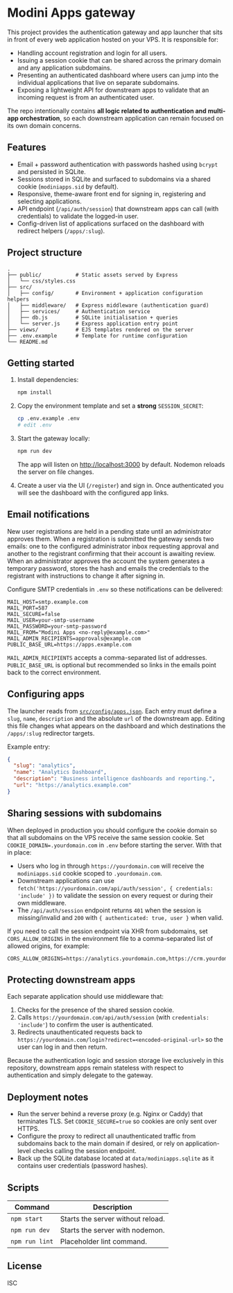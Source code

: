 # Modini Apps gateway

This project provides the authentication gateway and app launcher that sits in front of every web application hosted on your VPS. It is responsible for:

- Handling account registration and login for all users.
- Issuing a session cookie that can be shared across the primary domain and any application subdomains.
- Presenting an authenticated dashboard where users can jump into the individual applications that live on separate subdomains.
- Exposing a lightweight API for downstream apps to validate that an incoming request is from an authenticated user.

The repo intentionally contains **all logic related to authentication and multi-app orchestration**, so each downstream application can remain focused on its own domain concerns.

## Features

- Email + password authentication with passwords hashed using `bcrypt` and persisted in SQLite.
- Sessions stored in SQLite and surfaced to subdomains via a shared cookie (`modiniapps.sid` by default).
- Responsive, theme-aware front end for signing in, registering and selecting applications.
- API endpoint (`/api/auth/session`) that downstream apps can call (with credentials) to validate the logged-in user.
- Config-driven list of applications surfaced on the dashboard with redirect helpers (`/apps/:slug`).

## Project structure

```
.
├── public/           # Static assets served by Express
│   └── css/styles.css
├── src/
│   ├── config/       # Environment + application configuration helpers
│   ├── middleware/   # Express middleware (authentication guard)
│   ├── services/     # Authentication service
│   ├── db.js         # SQLite initialisation + queries
│   └── server.js     # Express application entry point
├── views/            # EJS templates rendered on the server
├── .env.example      # Template for runtime configuration
└── README.md
```

## Getting started

1. Install dependencies:

   ```bash
   npm install
   ```

2. Copy the environment template and set a **strong** `SESSION_SECRET`:

   ```bash
   cp .env.example .env
   # edit .env
   ```

3. Start the gateway locally:

   ```bash
   npm run dev
   ```

   The app will listen on [http://localhost:3000](http://localhost:3000) by default. Nodemon reloads the server on file changes.

4. Create a user via the UI (`/register`) and sign in. Once authenticated you will see the dashboard with the configured app links.

## Email notifications

New user registrations are held in a pending state until an administrator approves them. When a registration is submitted the gateway sends two emails: one to the configured administrator inbox requesting approval and another to the registrant confirming that their account is awaiting review. When an administrator approves the account the system generates a temporary password, stores the hash and emails the credentials to the registrant with instructions to change it after signing in.

Configure SMTP credentials in `.env` so these notifications can be delivered:

```
MAIL_HOST=smtp.example.com
MAIL_PORT=587
MAIL_SECURE=false
MAIL_USER=your-smtp-username
MAIL_PASSWORD=your-smtp-password
MAIL_FROM="Modini Apps <no-reply@example.com>"
MAIL_ADMIN_RECIPIENTS=approvals@example.com
PUBLIC_BASE_URL=https://apps.example.com
```

`MAIL_ADMIN_RECIPIENTS` accepts a comma-separated list of addresses. `PUBLIC_BASE_URL` is optional but recommended so links in the emails point back to the correct environment.

## Configuring apps

The launcher reads from [`src/config/apps.json`](src/config/apps.json). Each entry must define a `slug`, `name`, `description` and the absolute `url` of the downstream app. Editing this file changes what appears on the dashboard and which destinations the `/apps/:slug` redirector targets.

Example entry:

```json
{
  "slug": "analytics",
  "name": "Analytics Dashboard",
  "description": "Business intelligence dashboards and reporting.",
  "url": "https://analytics.example.com"
}
```

## Sharing sessions with subdomains

When deployed in production you should configure the cookie domain so that all subdomains on the VPS receive the same session cookie. Set `COOKIE_DOMAIN=.yourdomain.com` in `.env` before starting the server. With that in place:

- Users who log in through `https://yourdomain.com` will receive the `modiniapps.sid` cookie scoped to `.yourdomain.com`.
- Downstream applications can use `fetch('https://yourdomain.com/api/auth/session', { credentials: 'include' })` to validate the session on every request or during their own middleware.
- The `/api/auth/session` endpoint returns `401` when the session is missing/invalid and `200` with `{ authenticated: true, user }` when valid.

If you need to call the session endpoint via XHR from subdomains, set `CORS_ALLOW_ORIGINS` in the environment file to a comma-separated list of allowed origins, for example:

```
CORS_ALLOW_ORIGINS=https://analytics.yourdomain.com,https://crm.yourdomain.com
```

## Protecting downstream apps

Each separate application should use middleware that:

1. Checks for the presence of the shared session cookie.
2. Calls `https://yourdomain.com/api/auth/session` (with `credentials: 'include'`) to confirm the user is authenticated.
3. Redirects unauthenticated requests back to `https://yourdomain.com/login?redirect=<encoded-original-url>` so the user can log in and then return.

Because the authentication logic and session storage live exclusively in this repository, downstream apps remain stateless with respect to authentication and simply delegate to the gateway.

## Deployment notes

- Run the server behind a reverse proxy (e.g. Nginx or Caddy) that terminates TLS. Set `COOKIE_SECURE=true` so cookies are only sent over HTTPS.
- Configure the proxy to redirect all unauthenticated traffic from subdomains back to the main domain if desired, or rely on application-level checks calling the session endpoint.
- Back up the SQLite database located at `data/modiniapps.sqlite` as it contains user credentials (password hashes).

## Scripts

| Command       | Description                         |
| ------------- | ----------------------------------- |
| `npm start`   | Starts the server without reload.   |
| `npm run dev` | Starts the server with nodemon.     |
| `npm run lint`| Placeholder lint command.           |

## License

ISC
